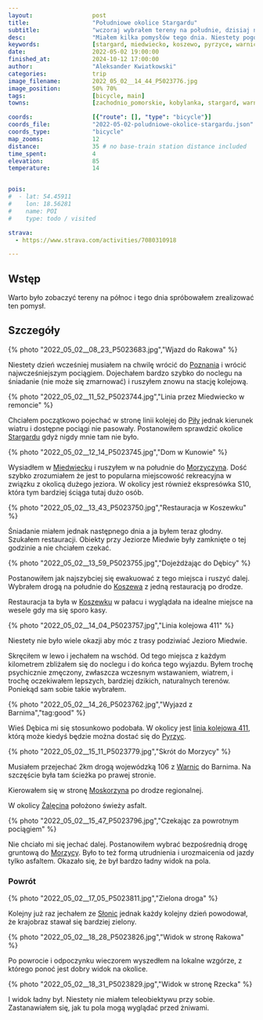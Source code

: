 ```yaml
---
layout:                 post
title:                  "Południowe okolice Stargardu"
subtitle:               "wczoraj wybrałem tereny na południe, dzisiaj na północny-zachód"
desc:                   "Miałem kilka pomysłów tego dnia. Niestety pogoda, przesiadki, wiatr spowodowały, że musiałem wybrać tą, która okazała się być ostatecznie najmniej interesująca."
keywords:               [stargard, miedwiecko, koszewo, pyrzyce, warnice, moskorzyn, morzyca]
date:                   2022-05-02 19:00:00
finished_at:            2024-10-12 17:00:00
author:                 "Aleksander Kwiatkowski"
categories:             trip
image_filename:         2022_05_02__14_44_P5023776.jpg
image_position:         50% 70%
tags:                   [bicycle, main]
towns:                  [zachodnio_pomorskie, kobylanka, stargard, warnice, dolice]

coords:                 [{"route": [], "type": "bicycle"}]
coords_file:            "2022-05-02-poludniowe-okolice-stargardu.json"
coords_type:            "bicycle"
map_zooms:              12
distance:               35 # no base-train station distance included
time_spent:             4
elevation:              85
temperature:            14


pois:
#  - lat: 54.45911
#    lon: 18.56281
#    name: POI
#    type: todo / visited

strava:
  - https://www.strava.com/activities/7080310918

---
```


[wiki-linia-411]: https://pl.wikipedia.org/wiki/Linia_kolejowa_nr_411
[wiki-poznan]: https://pl.wikipedia.org/wiki/Pozna%C5%84
[wiki-pila]: https://pl.wikipedia.org/wiki/Pi%C5%82a_(miasto)
[wiki-stargard]: https://pl.wikipedia.org/wiki/Stargard
[wiki-miedwiecko]: https://pl.wikipedia.org/wiki/Miedwiecko
[wiki-morzyczyn]: https://pl.wikipedia.org/wiki/Morzyczyn_(wojew%C3%B3dztwo_zachodniopomorskie)
[wiki-koszewo]: https://pl.wikipedia.org/wiki/Koszewo_(wojew%C3%B3dztwo_zachodniopomorskie)
[wiki-koszewko]: https://pl.wikipedia.org/wiki/Koszewko
[wiki-pyrzyce]: https://pl.wikipedia.org/wiki/Pyrzyce
[wiki-warnice]: https://pl.wikipedia.org/wiki/Warnice_(powiat_my%C5%9Bliborski)
[wiki-moskorzyn]: https://pl.wikipedia.org/wiki/Moskorzyn_(wojew%C3%B3dztwo_zachodniopomorskie)
[wiki-zalecino]: https://pl.wikipedia.org/wiki/%C5%BBal%C4%99cino
[wiki-morzyca]: https://pl.wikipedia.org/wiki/Morzyca_(powiat_stargardzki)
[wiki-slonice]: https://pl.wikipedia.org/wiki/S%C5%82onice

## Wstęp

Warto było zobaczyć tereny na północ i tego dnia spróbowałem zrealizować ten pomysł.

## Szczegóły

{% photo "2022_05_02__08_23_P5023683.jpg","Wjazd do Rakowa" %}

Niestety dzień wcześniej musiałem na chwilę wrócić do [Poznania][wiki-poznan]
i wrócić najwcześniejszym pociągiem. Dojechałem bardzo szybko do noclegu na
śniadanie (nie może się zmarnować) i ruszyłem znowu na stację kolejową.

{% photo "2022_05_02__11_52_P5023744.jpg","Linia przez Miedwiecko w remoncie" %}

Chciałem początkowo pojechać w stronę linii kolejej do [Piły][wiki-pila] jednak
kierunek wiatru i dostępne pociągi nie pasowały. Postanowiłem sprawdzić
okolice [Stargardu][wiki-stargard] gdyż nigdy mnie tam nie było.

{% photo "2022_05_02__12_14_P5023745.jpg","Dom w Kunowie" %}

Wysiadłem w [Miedwiecku][wiki-miedwiecko] i ruszyłem w na południe do
[Morzyczyna][wiki-morzyczyn]. Dość szybko zrozumiałem że jest to
popularna miejscowość rekreacyjna w związku z okolicą dużego jeziora. W okolicy
jest również ekspresówka S10, która tym bardziej ściąga tutaj dużo osób.

{% photo "2022_05_02__13_43_P5023750.jpg","Restauracja w Koszewku" %}

Śniadanie miałem jednak następnego dnia a ja byłem teraz głodny. Szukałem
restauracji. Obiekty przy Jeziorze Miedwie były zamknięte o tej godzinie
a nie chciałem czekać.

{% photo "2022_05_02__13_59_P5023755.jpg","Dojeżdżając do Dębicy" %}

Postanowiłem jak najszybciej się ewakuować z tego miejsca i ruszyć dalej.
Wybrałem drogą na południe do [Koszewa][wiki-koszewo] z jedną
restauracją po drodze.

Restauracja ta była w [Koszewku][wiki-koszewko] w pałacu i wyglądała na idealne
miejsce na wesele gdy ma się sporo kasy.

{% photo "2022_05_02__14_04_P5023757.jpg","Linia kolejowa 411" %}

Niestety nie było wiele okazji aby móc z trasy podziwiać Jezioro Miedwie.

Skręciłem w lewo i jechałem na wschód. Od tego miejsca z każdym kilometrem
zbliżałem się do noclegu i do końca tego wyjazdu. Byłem trochę psychicznie zmęczony,
zwłaszcza wczesnym wstawaniem, wiatrem, i trochę oczekiwałem lepszych,
bardziej dzikich, naturalnych terenów. Poniekąd sam sobie takie wybrałem.

{% photo "2022_05_02__14_26_P5023762.jpg","Wyjazd z Barnima","tag:good" %}

Wieś Dębica mi się stosunkowo podobała. W okolicy jest
[linia kolejowa 411][wiki-linia-411], którą może kiedyś będzie można
dostać się do [Pyrzyc][wiki-pyrzyce].

{% photo "2022_05_02__15_11_P5023779.jpg","Skrót do Morzycy" %}

Musiałem przejechać 2km drogą wojewódzką 106 z [Warnic][wiki-warnice]
do Barnima. Na szczęście była tam ścieżka po prawej stronie.

Kierowałem się w stronę [Moskorzyna][wiki-moskorzyn] po drodze regionalnej.

W okolicy [Żalęcina][wiki-zalecino] położono świeży asfalt.

{% photo "2022_05_02__15_47_P5023796.jpg","Czekając za powrotnym pociągiem" %}

Nie chciało mi się jechać dalej. Postanowiłem wybrać bezpośrednią drogę gruntową
do [Morzycy][wiki-morzyca]. Było to też formą utrudnienia i urozmaicenia od
jazdy tylko asfaltem. Okazało się, że był bardzo ładny widok na pola.

### Powrót

{% photo "2022_05_02__17_05_P5023811.jpg","Zielona droga" %}

Kolejny już raz jechałem ze [Słonic][wiki-slonice] jednak każdy kolejny
dzień powodował, że krajobraz stawał się bardziej zielony.

{% photo "2022_05_02__18_28_P5023826.jpg","Widok w stronę Rakowa" %}

Po powrocie i odpoczynku wieczorem wyszedłem na lokalne wzgórze, z którego
ponoć jest dobry widok na okolice.

{% photo "2022_05_02__18_31_P5023829.jpg","Widok w stronę Rzecka" %}

I widok ładny był. Niestety nie miałem teleobiektywu przy sobie. Zastanawiałem
się, jak tu pola mogą wyglądać przed żniwami.
